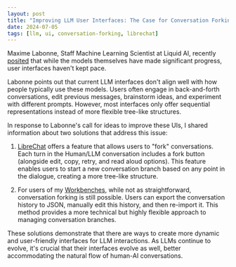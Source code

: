 ```yaml
---
layout: post
title: "Improving LLM User Interfaces: The Case for Conversation Forking"
date: 2024-07-05
tags: [llm, ui, conversation-forking, librechat]
---
```


Maxime Labonne, Staff Machine Learning Scientist at Liquid AI, recently [posited](https://www.linkedin.com/posts/maxime-labonne_llms-have-made-enormous-progress-since-the-activity-7214965656260128773-Qc6m) that while the models themselves have made significant progress, user interfaces haven't kept pace.

Labonne points out that current LLM interfaces don't align well with how people typically use these models. Users often engage in back-and-forth conversations, edit previous messages, brainstorm ideas, and experiment with different prompts. However, most interfaces only offer sequential representations instead of more flexible tree-like structures.

In response to Labonne's call for ideas to improve these UIs, I shared information about two solutions that address this issue:

1. [LibreChat](https://www.librechat.ai/docs/user_guides/fork) offers a feature that allows users to "fork" conversations. Each turn in the Human/LLM conversation includes a fork button (alongside edit, copy, retry, and read aloud options). This feature enables users to start a new conversation branch based on any point in the dialogue, creating a more tree-like structure.

2. For users of my [Workbenches](https://huggingface.co/collections/ndurner/workbenches-6679d94dd125ceebb3e449d5), while not as straightforward, conversation forking is still possible. Users can export the conversation history to JSON, manually edit this history, and then re-import it. This method provides a more technical but highly flexible approach to managing conversation branches.

These solutions demonstrate that there are ways to create more dynamic and user-friendly interfaces for LLM interactions. As LLMs continue to evolve, it's crucial that their interfaces evolve as well, better accommodating the natural flow of human-AI conversations.